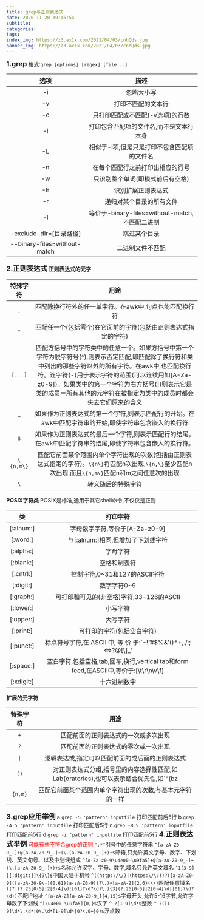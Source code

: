 ```yaml
---
title: grep与正则表达式
date: 2020-11-20 19:46:54
subtitle:
categories:
tags:
index_img: https://z3.ax1x.com/2021/04/03/cnhQds.jpg
banner_img: https://z3.ax1x.com/2021/04/03/cnhQds.jpg
---
```

<font size=4>**1.grep**</font>
格式:`grep [options] [regex] [file...]`

|选项|描述|
|:-:|:-:|
|-i|忽略大小写|
|-v|打印不匹配的文本行|
|-c|只打印匹配或不匹配(-v选项)的行数|
|-l|打印包含匹配项的文件名,而不是文本行本身|
|-L|相似于-l项,但是只是打印不包含匹配项的文件名|
|-n|在每个匹配行之前打印出相应的行号|
|-w|只识别整个单词(即模式前后有空格)|
|-E|识别扩展正则表达式|
|-r|递归对某个目录的所有文件|
|-I|等价于-binary-files=without-match,不匹配二进制|
|-exclude-dir=[目录路径]|跳过某个目录|
|--binary-files=without-match|二进制文件不匹配|

<font size=4>**2.正则表达式**</font>
**正则表达式的元字**

|特殊字符|用途|
|:-:|:-:|
|`.`|匹配除换行符外的任一单字符。在awk中,句点也能匹配换行符|
|`*`|匹配任一个(包括零个)在它面前的字符(包括由正则表达式指定的字符)|
|`[...]`|匹配方括号中的字符类中的任意一个。如果方括号中第一个字符为脱字符号(^),则表示否定匹配,即匹配除了换行符和类中列出的那些字符以外的所有字符。在awk中,也匹配换行符。连字符(-)用于表示字符的范围(可以连续用如[A-Za-z0-9])。如果类中的第一个字符为右方括号(])则表示它是类的成员＝所有其他的元字符在被指定为类中的成员时都会失去它们原来的含义|
|`^`|如果作为正则表达式的第一个字符,则表示匹配行的开始。在awk中匹配字符串的开始,即使字符串包含嵌入的换行符|
|`$`|如果作为正则表达式的最后一个字符,则表示匹配行的结尾。在awk中匹配字符串的结尾,即使字符串包含嵌入的换行符。|
|`\{n,m\}`|匹配它前面某个范围内单个字符出现的次数(包括由正则表达式指定的字符)。`\{n\}`将匹配n次出现,`\{n,\}`至少匹配n次出现,而且`\{n,m\}`匹配n和m之间任意次的出现|
|`\`|转义随后的特殊字符|

**POSIX字符类**
POSIX是标准,通用于其它shell命令,不仅仅是正则

|类|打印字符|
|:-:|:-:|
|[:alnum:]|字母数字字符,等价于[A-Za-z0-9]|
|[:word:]|与[:alnum:]相同,但增加了下划线字符|
|[:alpha:]|字母字符|
|[:blank:]|空格和制表符|
|[:cntrl:]|控制字符,0~31和127的ASCII字符|
|[:digit:]|数字字符0~9|
|[:graph:]|可打印和可见的(非空格)字符,33-126的ASCII|
|[:lower:]|小写字符|
|[:upper:]|大写字符|
|[:print:]|可打印的字符(包括空白字符)|
|[:punct:]|标点符号字符,在 ASCII 中, 等 价 于:`-!”#$%&’()*+,./:;<=>?@[\\\]_‘| ̃`|
|[:space:]|空白字符,包括空格,tab,回车,换行,vertical tab和form feed,在ASCII中,等价于:[\t\r\n\v\f]|
|[:xdigit:]|十六进制数字|

**扩展的元字符**

|特殊字符|用途|
|:-:|:-:|
|`+`|匹配前面的正则表达式的一次或多次出现|
|`?`|匹配前面的正则表达式的零次或一次出现|
|`\|`|逻辑表达或,指定可以匹配前面的或后面的正则表达式|
|`()`|对正则表达式分组,括号里的内容选择性匹配,如Lab(oratories),也可以表示结合优先性,如`^(bz|gz|zip) 和 ^bz|gz|zip`的区分,前者表示以三者之一开头的,后者表示以bz开头,或包含gz或zip|
|`{n,m}`|匹配它前面某个范围内单个字符出现的次数,与基本元字符的一样|

<font size=4>**3.grep应用举例**</font>
a.`grep -5 'pattern' inputfile` 打印匹配前后5行
b.`grep -A 5 'pattern' inputfile` 打印匹配后5行
c.`grep -B 5 'pattern' inputfile` 打印匹配前5行
d.`grep -i 'pattern' inputfile` 打印匹配前5行
<font size=4>**4.正则表达式举例**</font>
<font color=#FF0000>可能有些不符合grep的正则</font>
`".*"`引号中的任意字符串
`^[a-zA-Z0-9_-]+@[a-zA-Z0-9_-]+(\.[a-zA-Z0-9_-]+)+$`邮箱,只允许英文字母、数字、下划线、英文句号、以及中划线组成
`^[A-Za-z0-9\u4e00-\u9fa5]+@[a-zA-Z0-9_-]+(\.[a-zA-Z0-9_-]+)+$`名称允许汉字、字母、数字,域名只允许英文域名
`^1[3-9][[:digit:]]\{9\}$`中国大陆手机号
`^((http:\/\/)|(https:\/\/))?([a-zA-Z0-9]([a-zA-Z0-9\-]{0,61}[a-zA-Z0-9])?\.)+[a-zA-Z]{2,6}(\/)`匹配任意域名
`((?:(?:25[0-5]|2[0-4]\d|[01]?\d?\d)\.){3}(?:25[0-5]|2[0-4]\d|[01]?\d?\d))`匹配IP地址
`^[a-zA-Z][a-zA-Z0-9_]{4,15}$`字母开头,允许5-16字节,允许字母数字下划线
`^[\u4e00-\u9fa5]{0,}$`汉字
`^-?[1-9]\d*$`整数
`^-?([1-9]\d*\.\d*|0\.\d*[1-9]\d*|0?\.0+|0)$`浮点数

